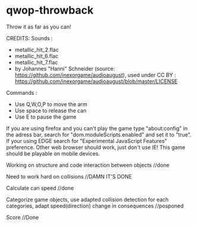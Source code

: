 # qwop-throwback
Throw it as far as you can!

CREDITS:
  Sounds :
  - metallic_hit_2.flac
  - metallic_hit_6.flac
  - metallic_hit_7.flac
  - by Johannes "Hanni" Schneider (source: https://github.com/inexorgame/audioaugust), used under CC BY : https://github.com/inexorgame/audioaugust/blob/master/LICENSE


Commands :
  - Use Q,W,O,P to move the arm
  - Use space to release the can
  - Use E to pause the game

If you are using firefox and you can't play the game type "about:config" in the adress bar, search for "dom.moduleScripts.enabled" and set it to "true".
If your using EDGE search for "Experimental JavaScript Features" preference.
Other web browser should work, just don't use IE!
This game should be playable on mobile devices.

Working on structure and code interaction between objects //done

Need to work hard on collisions //DAMN IT'S DONE

Calculate can speed //done

Categorize game objects, use adapted collision detection for each categories, adapt speed(direction) change in consequences //posponed

Score //Done
